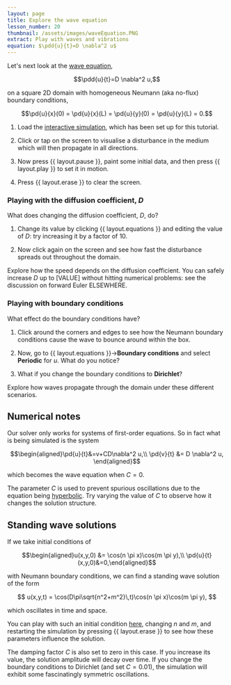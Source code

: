 ```yaml
---
layout: page
title: Explore the wave equation
lesson_number: 20
thumbnail: /assets/images/waveEquation.PNG
extract: Play with waves and vibrations
equation: $\pdd{u}{t}=D \nabla^2 u$
---
```

Let's next look at the [wave equation](https://en.wikipedia.org/wiki/Wave_equation),

$$\pdd{u}{t}=D \nabla^2 u,$$

on a square 2D domain with homogeneous Neumann (aka no-flux) boundary conditions,

$$\pd{u}{x}(0) = \pd{u}{x}(L) = \pd{u}{y}(0) = \pd{u}{y}(L) = 0.$$

1. Load the [interactive simulation](/sim/?preset=waveEquation), which has been set up for this tutorial.

1. Click or tap on the screen to visualise a disturbance in the medium which will then propagate in all directions. 

1. Now press {{ layout.pause }}, paint some initial data, and then press {{ layout.play }} to set it in motion.

1. Press {{ layout.erase }} to clear the screen. 

### Playing with the diffusion coefficient, $D$

What does changing the diffusion coefficient, $D$, do? 

1. Change its value by clicking {{ layout.equations }} and editing the value of $D$: try increasing it by a factor of 10. 

1. Now click again on the screen and see how fast the disturbance spreads out throughout the domain. 

Explore how the speed depends on the diffusion coefficient. You can safely increase $D$ up to [VALUE] without hitting numerical problems: see the discussion on forward Euler ELSEWHERE. 

### Playing with boundary conditions

What effect do the boundary conditions have? 

1. Click around the corners and edges to see how the Neumann boundary conditions cause the wave to bounce around within the box.

1. Now, go to {{ layout.equations }}→**Boundary conditions** and select **Periodic** for $u$. What do you notice? 

1. What if you change the boundary conditions to **Dirichlet**? 

Explore how waves propagate through the domain under these different scenarios.

## Numerical notes

Our solver only works for systems of first-order equations. So in fact what is being simulated is the system

$$\begin{aligned}\pd{u}{t}&=v+CD\nabla^2 u,\\
 \pd{v}{t} &= D \nabla^2 u,
 \end{aligned}$$

which becomes the wave equation when $C=0$. 

The parameter $C$ is used to prevent spurious oscillations due to the equation being [hyperbolic](https://en.wikipedia.org/wiki/Hyperbolic_partial_differential_equation). Try varying the value of $C$ to observe how it changes the solution structure.

## Standing wave solutions

If we take initial conditions of 

$$\begin{aligned}u(x,y,0) &= \cos(n \pi x)\cos(m \pi y),\\ 
\pd{u}{t}(x,y,0)&=0,\end{aligned}$$ 

with Neumann boundary conditions, we can find a standing wave solution of the form

$$
u(x,y,t) = \cos(D\pi\sqrt{n^2+m^2}\,t)\cos(n \pi x)\cos(m \pi y),
$$

which oscillates in time and space. 

You can play with such an initial condition [here](/sim/?preset=waveEquationICs), changing $n$ and $m$, and restarting the simulation by pressing {{ layout.erase }} to see how these parameters influence the solution. 

The damping factor $C$ is also set to zero in this case. If you increase its value, the solution amplitude will decay over time. If you change the boundary conditions to Dirichlet (and set $C=0.01$), the simulation will exhibit some fascinatingly symmetric oscillations.
